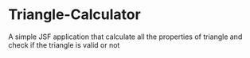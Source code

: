 # Triangle-Calculator
A simple JSF application that calculate all the properties of triangle and check if the triangle is valid or not 
